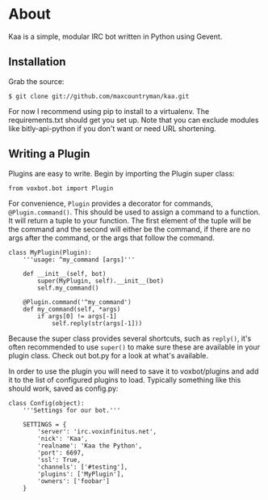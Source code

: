 About
=====
Kaa is a simple, modular IRC bot written in Python using Gevent.

Installation
------------
Grab the source:

`$ git clone git://github.com/maxcountryman/kaa.git`

For now I recommend using pip to install to a virtualenv. The requirements.txt 
should get you set up. Note that you can exclude modules like bitly-api-python 
if you don't want or need URL shortening.

Writing a Plugin
----------------
Plugins are easy to write. Begin by importing the Plugin super class:

`from voxbot.bot import Plugin`

For convenience, `Plugin` provides a decorator for commands, 
`@Plugin.command()`. This should be used to assign a command to a function. It 
will return a tuple to your function. The first element of the tuple will be 
the command and the second will either be the command, if there are no args 
after the command, or the args that follow the command.

    class MyPlugin(Plugin):
        '''usage: ^my_command [args]'''
        
        def __init__(self, bot)
            super(MyPlugin, self).__init__(bot)
            self.my_command()
            
        @Plugin.command('^my_command')
        def my_command(self, *args)
            if args[0] != args[-1]
                self.reply(str(args[-1]))

Because the super class provides several shortcuts, such as `reply()`, it's 
often recommended to use `super()` to make sure these are available in your
plugin class. Check out bot.py for a look at what's available.

In order to use the plugin you will need to save it to voxbot/plugins and add 
it to the list of configured plugins to load. Typically something like this 
should work, saved as config.py:

    class Config(object):
        '''Settings for our bot.'''
        
        SETTINGS = {
            'server': 'irc.voxinfinitus.net', 
            'nick': 'Kaa', 
            'realname': 'Kaa the Python', 
            'port': 6697, 
            'ssl': True, 
            'channels': ['#testing'],
            'plugins': ['MyPlugin'],
            'owners': ['foobar']
        }
